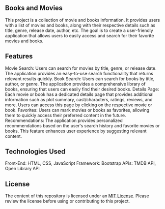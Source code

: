 ## Books and Movies
This project is a collection of movie and books information. It provides users with a list of movies and books, along with their respective details such as title, genre, release date, author, etc. The goal is to create a user-friendly application that allows users to easily access and search for their favorite movies and books.

## Features
Movie Search: Users can search for movies by title, genre, or release date. The application provides an easy-to-use search functionality that returns relevant results quickly.
Book Search: Users can search for books by title, author, or genre. The application provides a comprehensive library of books, ensuring that users can easily find their desired books.
Details Page: Each movie or book has a dedicated details page that provides additional information such as plot summary, cast/characters, ratings, reviews, and more. Users can access this page by clicking on the respective movie or book.
Favorites: Users can mark movies or books as favorites, allowing them to quickly access their preferred content in the future.
Recommendations: The application provides personalized recommendations based on the user's search history and favorite movies or books. This feature enhances user experience by suggesting relevant content.

## Technologies Used
Front-End: HTML, CSS, JavaScript
Framework: Bootstrap
APIs: TMDB API, Open Library API

## License
The content of this repository is licensed under an [MIT License](https://choosealicense.com/licenses/mit/). Please review the license before using or contributing to this project.
